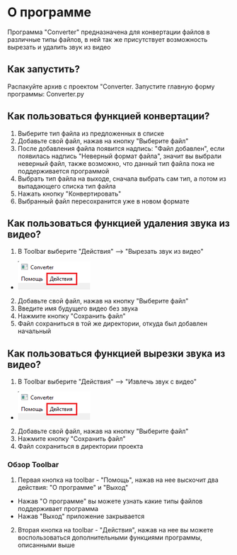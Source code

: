 # О программе

Программа "Converter" предназначена для конвертации файлов в различные типы файлов, в ней так же присутствует
возможность вырезать и удалить звук из видео

## Как запустить?

Распакуйте архив с проектом "Converter. Запустите главную форму программы: Converter.py

## Как пользоваться функцией конвертации?

1. Выберите тип файла из предложенных в списке
2. Добавьте свой файл, нажав на кнопку "Выберите файл"
3. После добавления файла появится надпись: "Файл добавлен", если появилась надпись "Неверный формат файла", значит
   вы выбрали неверный файл, также возможно, что данный тип файла пока не поддерживается программой
4. Выбрать тип файла на выходе, сначала выбрать сам тип, а потом из выпадающего списка тип файла
5. Нажать кнопку "Конвертировать"
6. Выбранный файл пересохранится уже в новом формате

## Как пользоваться функцией удаления звука из видео?

1. В Toolbar выберите "Действия" --> "Вырезать звук из видео"

* ![](for_readme.png)

2. Добавьте свой файл, нажав на кнопку "Выберите файл"
2. Введите имя будущего видео без звука
3. Нажмите кнопку "Сохранить файл"
4. Файл сохраниться в той же директории, откуда был добавлен начальный

## Как пользоваться функцией вырезки звука из видео?

1. В Toolbar выберите "Действия" --> "Извлечь звук с видео"

* ![](for_readme.png)

2. Добавьте свой файл, нажав на кнопку "Выберите файл"
3. Нажмите кнопку "Сохранить файл"
4. Файл сохраниться в директории проекта

### Обзор Toolbar

1. Первая кнопка на toolbar - "Помощь", нажав на нее выскочит два действия: "О программе" и "Выход"

* Нажав "О программе" вы можете узнать какие типы файлов поддерживает программа
* Нажав "Выход" приложение закрывается

2. Вторая кнопка на toolbar - "Действия", нажав на нее вы можете воспользоваться дополнительными функциями программы,
   описанными выше